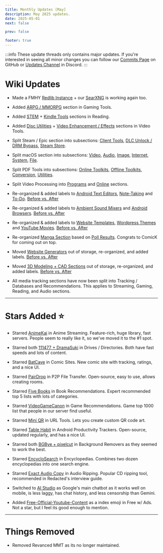 ```yaml
---
title: Monthly Updates [May]
description: May 2025 updates.
date: 2025-05-01
next: false

prev: false

footer: true
---
```


<Post authors="nbats"/>

:::info
These update threads only contains major updates. If you're interested
in seeing all minor changes you can follow our
[Commits Page](https://github.com/fmhy/FMHYedit/commits/main) on GitHub or
[Updates Channel](https://redd.it/17f8msf) in Discord.
:::

# Wiki Updates

- Made a FMHY [Redlib Instance](https://redlib.fmhy.net/r/FREEMEDIAHECKYEAH/wiki/index) + our [SearXNG](https://searx.fmhy.net/) is working again too.

- Added [ARPG / MMORPG](https://fmhy.net/gaming-tools#arpg-mmorpg-tools) section in Gaming Tools.

- Added [STEM](https://fmhy.net/readingpiracyguide#stem-resources) + [Kindle Tools](https://fmhy.net/readingpiracyguide#kindle-tools) sections in Reading.

- Added [Disc Utilities](https://fmhy.net/video-tools#disc-utilities) + [Video Enhancement / Effects](https://fmhy.net/video-tools#video-enhancement-effects) sections in Video Tools.

- Split Steam / Epic section into subsections: [Client Tools](https://fmhy.net/gaming-tools#client-tools), [DLC Unlock / DRM Bypass](https://fmhy.net/gaming-tools#dlc-unlock-drm-bypass), [Steam Store](https://fmhy.net/gaming-tools#steam-store).

- Split macOS section into subsections: [Video](https://fmhy.net/linuxguide#mac-video), [Audio](https://fmhy.net/linuxguide#mac-audio), [Image](https://fmhy.net/linuxguide#mac-images), [Internet](https://fmhy.net/linuxguide#mac-internet), [System](https://fmhy.net/linuxguide#system-tools), [File](https://fmhy.net/linuxguide#file-tools-1).

- Split PDF Tools into subsections: [Online Toolkits](https://fmhy.net/file-tools#online-pdf-toolkits), [Offline Toolkits](https://fmhy.net/file-tools#offline-pdf-toolkits), [Conversion](https://fmhy.net/file-tools#pdf-conversion-tools), [Utilities](https://fmhy.net/file-tools#pdf-utilities).

- Split Video Processing into [Programs](https://fmhy.net/video-tools#processing-encoding) and [Online](https://fmhy.net/video-tools#online-processing) sections.

- Re-organized & added labels to [Android Text Editors](https://fmhy.net/storage#android-text-editors), [Note-Taking](https://fmhy.net/storage#note-taking) and [To-Do](https://fmhy.net/storage#to-do-apps). [Before vs. After](https://i.imgur.com/JyGeAsi.jpeg)

- Re-organized & added labels to [Ambient Sound Mixers](https://fmhy.net/storage#ambient-sound-mixers) and [Android Browsers](https://fmhy.net/storage#android-browsers). [Before vs. After](https://i.imgur.com/F48u9pk.png)

- Re-organized & added labels to [Website Templates](https://fmhy.net/storage#website-templates), [Wordpress Themes](https://fmhy.net/storage#wordpress-themes) and [YouTube Movies](https://fmhy.net/video#free-w-ads). [Before vs. After](https://i.imgur.com/Q84jTaz.png)

- Re-organized [Manga Section](https://fmhy.net/readingpiracyguide#manga) based on [Poll Results](https://challonge.com/lzbv9baj/). Congrats to ComicK for coming out on top.

- Moved [Website Generators](https://fmhy.net/devtools#website-generators) out of storage, re-organized, and added labels. [Before vs. After](https://i.imgur.com/V1DWN9D.jpeg)

- Moved [3D Modeling + CAD Sections](https://fmhy.net/img-tools#_3d-models) out of storage, re-organized, and added labels. [Before vs. After](https://i.imgur.com/4V41Zdx.png)

- All media tracking sections have now been split into Tracking / Databases and Recommendations. This applies to Streaming, Gaming, Reading, and Audio sections.

***

# Stars Added ⭐

- Starred [AnimeKai](https://fmhy.net/video) in Anime Streaming. Feature-rich, huge library, fast servers. People seem to really like it, so we've moved it to the #1 spot.

- Starred both [111477 + DramaSuki](https://fmhy.net/video#drives-directories) in Drives / Directories. Both have fast speeds and lots of content.

- Starred [BatCave](https://fmhy.net/readingpiracyguide#comics) in Comic Sites. New comic site with tracking, ratings, and a nice UI.

- Starred [PairDrop](https://fmhy.net/file-tools#p2p-transfer) in P2P File Transfer. Open-source, easy to use, allows creating rooms.

- Starred [Five Books](https://fmhy.net/readingpiracyguide#curated-recommendations) in Book Recommendations. Expert recommended top 5 lists with lots of categories.

- Starred [VideoGameCanon](https://fmhy.net/gaming-tools#curated-recommendations) in Game Recommendations. Game top 1000 list that people in our server find useful.

- Starred [Mini QR](https://fmhy.net/internet-tools#url-tools) in URL Tools. Lets you create custom QR code art.

- Starred [Table Habit](https://fmhy.net/android-iosguide#productivity-trackers) in Android Productivity Trackers. Open-source, updated regularly, and has a nice UI.

- Starred both [BGBye + pixelcut](https://fmhy.net/storage#background-removers) in Background Removers as they seemed to work the best.

- Starred [EncycloSearch](https://encyclosearch.org/) in Encyclopedias. Combines two dozen encyclopedias into one search engine.

- Starred [Exact Audio Copy](https://fmhy.net/audiopiracyguide#audio-ripping-tools) in Audio Ripping. Popular CD ripping tool, recommended in Redacted's interview guide.

- Switched to [AI Studio](https://fmhy.net/ai#online-chatbots) as Google's main chatbot as it works well on mobile, is less laggy, has chat history, and less censorship than Gemini.

- Added [Free-Official-Youtube-Content](https://fmhy.net/video#free-w-ads) as a index emoji in Free w/ Ads. Not a star, but I feel its good enough to mention.

***
 
# Things Removed

- Removed Revanced MMT as its no longer maintained.
